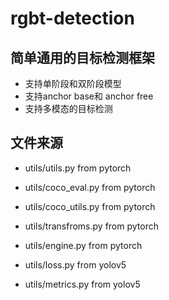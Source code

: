 # rgbt-detection

## 简单通用的目标检测框架
* 支持单阶段和双阶段模型
* 支持anchor base和 anchor free
* 支持多模态的目标检测
## 文件来源
* utils/utils.py from pytorch
* utils/coco_eval.py from pytorch
* utils/coco_utils.py from pytorch
* utils/transfroms.py from pytorch
* utils/engine.py from pytorch

* utils/loss.py from yolov5
* utils/metrics.py from yolov5
